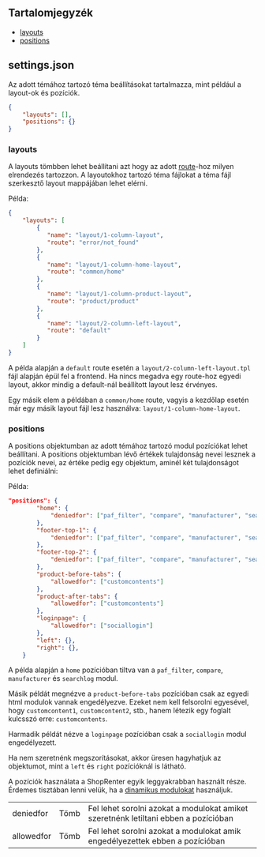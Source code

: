 ## Tartalomjegyzék
* [layouts](#layouts)
* [positions](#positions)

## settings.json

Az adott témához tartozó téma beállításokat tartalmazza, mint például a layout-ok és pozíciók.

```json
{
    "layouts": [],
    "positions": {}
}
```

### layouts

A layouts tömbben lehet beállítani azt hogy az adott [route](../theme-configs/SETTINGS_JSON.md)-hoz milyen elrendezés 
tartozzon. A layoutokhoz tartozó téma fájlokat a téma fájl szerkesztő layout mappájában lehet elérni.

Példa:

```json
{
    "layouts": [
        {
           "name": "layout/1-column-layout",
           "route": "error/not_found"
        },
        {
           "name": "layout/1-column-home-layout",
           "route": "common/home"
        },
        {
           "name": "layout/1-column-product-layout",
           "route": "product/product"
        },
        {
           "name": "layout/2-column-left-layout",
           "route": "default"
        }
    ]
}
```

A példa alapján a `default` route esetén a `layout/2-column-left-layout.tpl` fájl alapján épül fel a frontend. 
Ha nincs megadva egy route-hoz egyedi layout, akkor mindig a default-nál beállított layout lesz érvényes.

Egy másik elem a példában a `common/home` route, vagyis a kezdőlap esetén már egy másik layout fájl lesz használva:
 `layout/1-column-home-layout`.

### positions

A positions objektumban az adott témához tartozó modul pozíciókat lehet beállítani. A positions objektumban lévő 
értékek tulajdonság nevei lesznek a pozíciók nevei, az értéke pedig egy objektum, aminél két tulajdonságot lehet 
definiálni:

<table>
<tr>
<td>
deniedfor
</td>
<td>
Tömb
</td>
<td>
Fel lehet sorolni azokat a modulokat amiket szeretnénk letiltani ebben a pozícióban
</td>
<tr>
<td>
allowedfor
</td>
<td>
Tömb
</td>
<td>
Fel lehet sorolni azokat a modulokat amik engedélyezettek ebben a pozícióban
</td>
</tr>

Példa:
```json
"positions": {
        "home": {
            "deniedfor": ["paf_filter", "compare", "manufacturer", "searchlog"]
        },
        "footer-top-1": {
            "deniedfor": ["paf_filter", "compare", "manufacturer", "searchlog"]
        },
        "footer-top-2": {
            "deniedfor": ["paf_filter", "compare", "manufacturer", "searchlog"]
        },
        "product-before-tabs": {
            "allowedfor": ["customcontents"]
        },
        "product-after-tabs": {
            "allowedfor": ["customcontents"]
        },
        "loginpage": {
            "allowedfor": ["sociallogin"]
        },
        "left": {},
        "right": {},
    }
```

A példa alapján a `home` pozícióban tiltva van a `paf_filter`, `compare`, `manufacturer` és `searchlog` modul. 

Másik példát megnézve a `product-before-tabs` pozícióban csak az egyedi html modulok vannak engedélyezve. 
Ezeket nem kell felsorolni egyesével, hogy `customcontent1`, `customcontent2`, stb., hanem létezik egy foglalt 
kulcsszó erre: `customcontents`. 

Harmadik példát nézve a `loginpage` pozícióban csak a `sociallogin` modul engedélyezett.

Ha nem szeretnénk megszorításokat, akkor üresen hagyhatjuk az objektumot, mint a `left` és `right` pozícióknál is látható.

A pozíciók használata a ShopRenter egyik leggyakrabban használt része. Érdemes tisztában lenni velük, 
ha a [dinamikus modulokat](../theme-sections/DOCS.md) használjuk.
